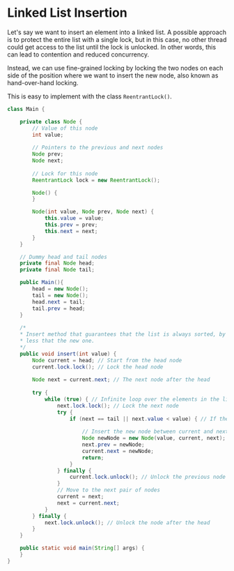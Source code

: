 # Linked List Insertion

Let's say we want to insert an element into a linked list. A possible approach is to protect the entire list with a 
single lock, but in this case, no other thread could get access to the list until the lock is unlocked. 
In other words, this can lead to contention and reduced concurrency. 

Instead, we can use fine-grained locking by locking the two nodes on each side of the position where we want to insert 
the new node, also known as hand-over-hand locking. 

This is easy to implement with the class `ReentrantLock()`.

```java
class Main {

    private class Node {
        // Value of this node
        int value;
        
        // Pointers to the previous and next nodes
        Node prev;
        Node next;
        
        // Lock for this node
        ReentrantLock lock = new ReentrantLock();

        Node() {
        }

        Node(int value, Node prev, Node next) {
            this.value = value;
            this.prev = prev;
            this.next = next;
        }
    }

    // Dummy head and tail nodes
    private final Node head;
    private final Node tail;

    public Main(){
        head = new Node();
        tail = new Node();
        head.next = tail;
        tail.prev = head;
    }
    
    /* 
    * Insert method that guarantees that the list is always sorted, by searching until it finds the first entry that is 
    * less that the new one.
    */
    public void insert(int value) {
        Node current = head; // Start from the head node
        current.lock.lock(); // Lock the head node
        
        Node next = current.next; // The next node after the head
        
        try {
            while (true) { // Infinite loop over the elements in the list
                next.lock.lock(); // Lock the next node
                try {
                    if (next == tail || next.value < value) { // If the next is the tail or the new value is the largest
                        
                        // Insert the new node between current and next
                        Node newNode = new Node(value, current, next);
                        next.prev = newNode;
                        current.next = newNode;
                        return;
                    }
                } finally {
                    current.lock.unlock(); // Unlock the previous node
                }
                // Move to the next pair of nodes
                current = next;
                next = current.next;
            }
        } finally {
            next.lock.unlock(); // Unlock the node after the head
        }
    }

    public static void main(String[] args) {
    }
}
```